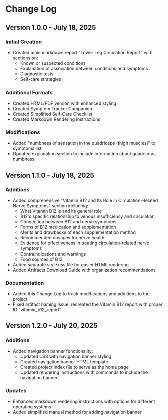 # Change Log

## Version 1.0.0 - July 18, 2025

### Initial Creation
- Created main markdown report "Lower Leg Circulation Report" with sections on:
  - Known or suspected conditions
  - Explanation of association between conditions and symptoms
  - Diagnostic tests
  - Self-care strategies

### Additional Formats
- Created HTML/PDF version with enhanced styling
- Created Symptom Tracker Companion
- Created Simplified Self-Care Checklist
- Created Markdown Rendering Instructions

### Modifications
- Added "numbness of sensation in the quadriceps (thigh muscles)" to symptoms list
- Updated explanation section to include information about quadriceps numbness

## Version 1.1.0 - July 18, 2025

### Additions
- Added comprehensive "Vitamin B12 and Its Role in Circulation-Related Nerve Symptoms" section including:
  - What Vitamin B12 is and its general role
  - B12's specific relationship to venous insufficiency and circulation
  - Connection between B12 and nerve symptoms
  - Forms of B12 medication and supplementation
  - Merits and drawbacks of each supplementation method
  - Recommended dosages for nerve health
  - Evidence for effectiveness in treating circulation-related nerve symptoms
  - Contraindications and warnings
  - Food sources of B12
- Added separate style.css file for easier HTML rendering
- Added Artifacts Download Guide with organization recommendations
  
### Documentation
- Added this Change Log to track modifications and additions to the project
- Fixed artifact naming issue: recreated the Vitamin B12 report with proper ID "vitamin_b12_report"

## Version 1.2.0 - July 20, 2025

### Additions
- Added navigation banner functionality:
  - Updated CSS with navigation banner styling
  - Created navigation banner HTML template
  - Created project index file to serve as the home page
  - Updated rendering instructions with commands to include the navigation banner

### Updates
- Enhanced markdown rendering instructions with options for different operating systems
- Added simplified manual method for adding navigation banner

